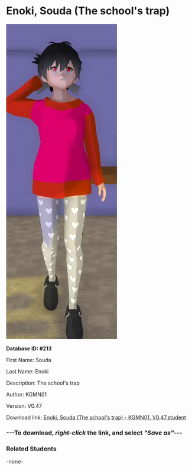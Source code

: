 # Enoki, Souda (The school's trap)

<img src="Files/Enoki, Souda (The school's trap).png" title="Enoki, Souda (The school's trap) - KGMN01, V0.47">

**Database ID: #213**

First Name: Souda

Last Name: Enoki

Description: The school's trap

Author: KGMN01

Version: V0.47

Download link: <a href="https://raw.githubusercontent.com/Arbiter1223/Daigaku-Gurashi-Custom-Students/master/Students/Files/Enoki%2C%20Souda%20(The%20school's%20trap)%20-%20KGMN01%2C%20V0.47.student">Enoki, Souda (The school's trap) - KGMN01, V0.47.student</a>

### ---**To download, _right-click_ the link, and select _"Save as"_**---

### Related Students

-none-

